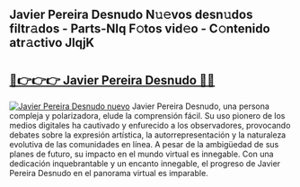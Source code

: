 ## Javier Pereira Desnudo N𝚞𝚎vos desn𝚞dos filtr𝚊dos - Parts-NIq F𝚘tos vid𝚎o - C𝚘ntenido atr𝚊ctivo JlqjK

# <h2><a href="http://mbcbol.tromn.icu/?c=Javier+Pereira+Desnudo">🔗👉👉👉 Javier Pereira Desnudo 🔗🔗</a></h2>

[![Javier Pereira Desnudo nuevo](https://i.imgur.com/pEAQMta.gif)](http://mbcbol.tromn.icu/?c=Javier+Pereira+Desnudo)
Javier Pereira Desnudo, una persona compleja y polarizadora, elude la comprensión fácil. Su uso pionero de los medios digitales ha cautivado y enfurecido a los observadores, provocando debates sobre la expresión artística, la autorrepresentación y la naturaleza evolutiva de las comunidades en línea. A pesar de la ambigüedad de sus planes de futuro, su impacto en el mundo virtual es innegable. Con una dedicación inquebrantable y un encanto innegable, el progreso de Javier Pereira Desnudo en el panorama virtual es imparable.
